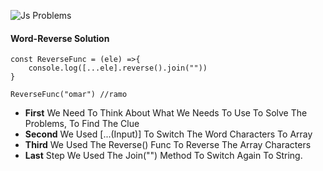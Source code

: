 ![Js Problems](https://user-images.githubusercontent.com/96446413/186909625-9e99b15c-2fe4-4b09-9f36-de5cb83b94e1.gif)

#### Word-Reverse Solution
```
const ReverseFunc = (ele) =>{
    console.log([...ele].reverse().join(""))
}

ReverseFunc("omar") //ramo
```
* **First** We Need To Think About What We Needs To Use To Solve The Problems, To Find The Clue <br/> 
* **Second** We Used [...(Input)] To Switch The Word Characters To Array <br/> 
* **Third** We Used The Reverse() Func To Reverse The Array Characters<br> 
 * **Last** Step We Used The Join("") Method To Switch Again To String. </P>
